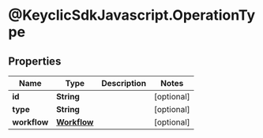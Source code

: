 # @KeyclicSdkJavascript.OperationType

## Properties
Name | Type | Description | Notes
------------ | ------------- | ------------- | -------------
**id** | **String** |  | [optional] 
**type** | **String** |  | [optional] 
**workflow** | [**Workflow**](Workflow.md) |  | [optional] 


